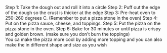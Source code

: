 Step 1: Take the dough out and roll it into a circle
Step 2: Puff out the edge of the dough so the crust is thicker at the edge
Step 3: Pre-heat oven to 250-260 degrees C. (Remember to put a pizza stone in the oven)
Step 4: Put on the pizza sauce, cheese, and toppings.
Step 5: Put the pizza on the pizza stone in the oven.
Step 6: Bake for 30 minutes or until pizza is crispy and golden brown. (make sure you don't burn the toppings)                           
You ca make the pizza more cool by adding more topping and you can also make the in different shape and size as you wish